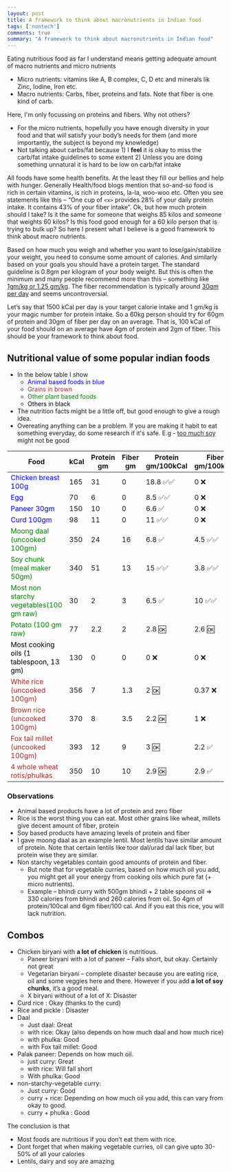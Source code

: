 ```yaml
---
layout: post
title: A framework to think about macronutrients in Indian food
tags: ['nontech']
comments: true
summary: "A framework to think about macronutrients in Indian food"
---
```


Eating nutritious food as far I understand means getting adequate amount of macro nutrients and micro nutrients
- Micro nutrients: vitamins like A, B complex, C, D etc and minerals lik Zinc, Iodine, Iron etc.
- Macro nutrients: Carbs, fiber, proteins and fats. Note that fiber is one kind of carb.

Here, I'm only focussing on proteins and fibers. Why not others?
- For the micro nutrients, hopefully you have enough diversity in your food and that will satisfy your body’s needs for them (and more importantly, the subject is beyond my knowledge)
- Not talking about carbs/fat because 1) I **feel** it is okay to miss the carb/fat intake guidelines to some extent 2) Unless you are doing something unnatural it is hard to be low on carb/fat intake

All foods have some health benefits. At the least they fill our bellies and help with hunger. Generally Health/food blogs mention that so-and-so food is rich in certain vitamins, is rich in proteins, la-la, woo-woo etc. Often you see statements like this – “One cup of `<x>` provides 28% of your daily protein intake. It contains 43% of your fiber intake”. Ok, but how much protein should I take? Is it the same for someone that weighs 85 kilos and someone that weights 60 kilos? Is this food good enough for a 60 kilo person that is trying to bulk up? So here I present what I believe is a good framework to think about macro nutrients. 

Based on how much you weigh and whether you want to lose/gain/stabilize your weight, you need to consume some amount of calories. And similarly based on your goals you should have a protein target. The standard guideline is 0.8gm per kilogram of your body weight. But this is often the minimum and many people recommend more than this – something like [1gm/kg or 1.25 gm/kg](https://www.healthline.com/nutrition/how-much-protein-per-day#average-needs). The fiber recommendation is typically around [30gm per day](https://www.healthline.com/health/food-nutrition/how-much-fiber-per-day#extra-tips) and seems uncontroversial.

Let’s say that 1500 kCal per day is your target calorie intake and 1 gm/kg is your magic number for protein intake. So a 60kg person should try for 60gm of protein and 30gm of fiber per day on an average. That is, 100 kCal of your food should on an average have 4gm of protein and 2gm of fiber. This should be your framework to think about food.

## Nutritional value of some popular indian foods

- In the below table I show
  - <span style="color:blue">Animal based foods in blue</span>
  - <span style="color:brown">Grains in brown</span>
  - <span style="color:green">Other plant based foods</span>
  - <span style="color:black">Others in black</span>
- The nutrition facts might be a little off, but good enough to give a rough idea. 
- Overeating anything can be a problem. If you are making it habit to eat something everyday, do some research if it's safe. E.g - [too much soy](https://www.healthline.com/nutrition/soy-good-or-bad#10) might not be good

|Food|kCal|Protein gm|Fiber gm|Protein gm/100kCal|Fiber gm/100kCal|
|--- |--- |--- |--- |--- |--- |
|<span style="color:blue">Chicken breast 100g</span>|165|31|0|18.8 ✅✅|0 ❌|
|<span style="color:blue">Egg</span>|70|6|0|8.5 ✅✅|0 ❌|
|<span style="color:blue">Paneer 30gm</span>|150|10|0|6.6 ✅|0 ❌|
|<span style="color:blue">Curd 100gm</span>|98|11|0|11 ✅✅|0 ❌|
|<span style="color:green">Moong daal (uncooked 100gm)</span>|350|24|16|6.8 ✅|4.5 ✅✅|
|<span style="color:green">Soy chunk (meal maker 50gm)</span>|340|51|13|15 ✅✅|3.8 ✅✅|
|<span style="color:green">Most non starchy vegetables(100 gm raw)</span>|30|2|3|6.5 ✅|10 ✅✅|
|<span style="color:green">Potato (100 gm raw)</span>|77|2.2|2|2.8 🆗|2.6 🆗|
|<span style="color:black">Most cooking oils (1 tablespoon, 13 gm)</span>|130|0|0|0 ❌|0 ❌|
|<span style="color:brown">White rice  (uncooked 100gm)</span>|356|7|1.3|2 🆗|0.37 ❌|
|<span style="color:brown">Brown rice (uncooked 100gm)</span>|370|8|3.5|2.2 🆗|1 ❌|
|<span style="color:brown">Fox tail millet (uncooked 100gm)</span>|393|12|9|3 🆗|2.2 ✅|
|<span style="color:brown">4 whole wheat rotis/phulkas</span>|350|10|10|2.9 🆗|2.9 ✅|

### Observations

- Animal based products have a lot of protein and zero fiber
- Rice is the worst thing you can eat. Most other grains like wheat, millets give decent amount of fiber, protein
- Soy based products have amazing levels of protein and fiber
- I gave moong daal as an example lentil. Most lentils have similar amount of protein. Note that certain lentils like toor dal/urad dal lack fiber, but protein wise they are similar.
- Non starchy vegetables contain good amounts of protein and fiber. 
  - But note that for vegetable curries, based on how much oil you add, you might get all your energy from cooking oils which pure fat (+ micro nutrients).
  - Example – bhindi curry with 500gm bhindi + 2 table spoons oil => 330 calories from bhindi and 260 calories from oil. So 4gm of protein/100cal and 6gm fiber/100 cal. And if you eat this rice, you will lack nutrition.

## Combos
- Chicken biryani with **a lot of chicken** is nutritious.
  - Paneer biryani with a lot of paneer – Falls short, but okay. Certainly not great
  - Vegetarian biryani – complete disaster because you are eating rice, oil and some veggies here and there. However if you add **a lot of soy chunks**, it’s a good meal.
  - X biryani without of a lot of X: Disaster
- Curd rice : Okay (thanks to the curd)
- Rice and pickle : Disaster
- Daal
  - Just daal: Great
  - with rice: Okay (also depends on how much daal and how much rice)
  - with phulka: Good
  - with Fox tail millet: Good
- Palak paneer: Depends on how much oil.
  - just curry: Great
  - with rice: Will fall short
  - With phulka: Good
- non-starchy-vegetable curry:
  - Just curry: Good
  - curry + rice: Depending on how much oil you add, this can vary from okay to good.
  - curry + phulka : Good


The conclusion is that
- Most foods are nutritious if you don’t eat them with rice.
- Dont forget that when making vegetable curries, oil can give upto 30-50% of all your calories
- Lentils, dairy and soy are amazing
